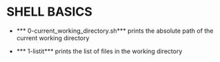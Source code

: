 # SHELL BASICS

- *** 0-current_working_directory.sh*** prints the absolute path of the current working directory

- *** 1-listit*** prints the list of files in the working directory